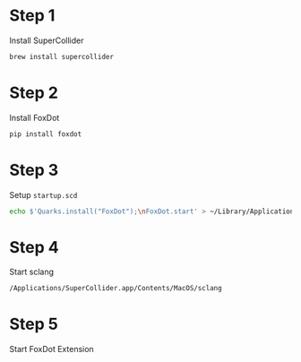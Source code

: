 # Step 1

Install SuperCollider

```sh
brew install supercollider
```

# Step 2

Install FoxDot

```sh
pip install foxdot
```

# Step 3

Setup `startup.scd`

```sh
echo $'Quarks.install("FoxDot");\nFoxDot.start' > ~/Library/Application\ Support/SuperCollider/startup.scd
```

# Step 4

Start sclang

```sh
/Applications/SuperCollider.app/Contents/MacOS/sclang
```

# Step 5

Start FoxDot Extension
